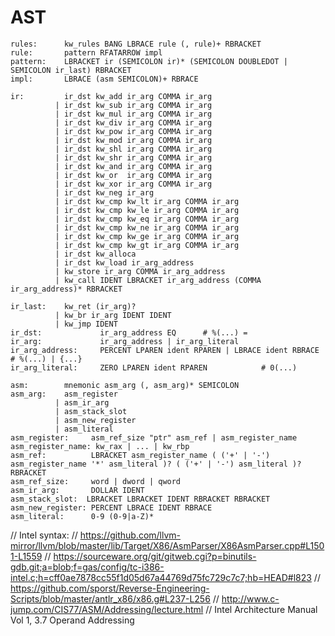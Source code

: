 # AST

```ignore
rules:      kw_rules BANG LBRACE rule (, rule)+ RBRACKET
rule:       pattern RFATARROW impl
pattern:    LBRACKET ir (SEMICOLON ir)* (SEMICOLON DOUBLEDOT | SEMICOLON ir_last) RBRACKET
impl:       LBRACE (asm SEMICOLON)+ RBRACE

ir:         ir_dst kw_add ir_arg COMMA ir_arg
          | ir_dst kw_sub ir_arg COMMA ir_arg
          | ir_dst kw_mul ir_arg COMMA ir_arg
          | ir_dst kw_div ir_arg COMMA ir_arg
          | ir_dst kw_pow ir_arg COMMA ir_arg
          | ir_dst kw_mod ir_arg COMMA ir_arg
          | ir_dst kw_shl ir_arg COMMA ir_arg
          | ir_dst kw_shr ir_arg COMMA ir_arg
          | ir_dst kw_and ir_arg COMMA ir_arg
          | ir_dst kw_or  ir_arg COMMA ir_arg
          | ir_dst kw_xor ir_arg COMMA ir_arg
          | ir_dst kw_neg ir_arg
          | ir_dst kw_cmp kw_lt ir_arg COMMA ir_arg
          | ir_dst kw_cmp kw_le ir_arg COMMA ir_arg
          | ir_dst kw_cmp kw_eq ir_arg COMMA ir_arg
          | ir_dst kw_cmp kw_ne ir_arg COMMA ir_arg
          | ir_dst kw_cmp kw_ge ir_arg COMMA ir_arg
          | ir_dst kw_cmp kw_gt ir_arg COMMA ir_arg
          | ir_dst kw_alloca
          | ir_dst kw_load ir_arg_address
          | kw_store ir_arg COMMA ir_arg_address
          | kw_call IDENT LBRACKET ir_arg_address (COMMA ir_arg_address)* RBRACKET

ir_last:    kw_ret (ir_arg)?
          | kw_br ir_arg IDENT IDENT
          | kw_jmp IDENT
ir_dst:             ir_arg_address EQ      # %(...) =
ir_arg:             ir_arg_address | ir_arg_literal
ir_arg_address:     PERCENT LPAREN ident RPAREN | LBRACE ident RBRACE    # %(...) | {...}
ir_arg_literal:     ZERO LPAREN ident RPAREN            # 0(...)

asm:        mnemonic asm_arg (, asm_arg)* SEMICOLON
asm_arg:    asm_register
          | asm_ir_arg
          | asm_stack_slot
          | asm_new_register
          | asm_literal
asm_register:     asm_ref_size "ptr" asm_ref | asm_register_name
asm_register_name: kw_rax | ... | kw_rbp
asm_ref:          LBRACKET asm_register_name ( ('+' | '-') asm_register_name '*' asm_literal )? ( ('+' | '-') asm_literal )? RBRACKET
asm_ref_size:     word | dword | qword
asm_ir_arg:       DOLLAR IDENT
asm_stack_slot:  LBRACKET LBRACKET IDENT RBRACKET RBRACKET
asm_new_register: PERCENT LBRACE IDENT RBRACE
asm_literal:      0-9 (0-9|a-Z)*
```

// Intel syntax:
// https://github.com/llvm-mirror/llvm/blob/master/lib/Target/X86/AsmParser/X86AsmParser.cpp#L1501-L1559
// https://sourceware.org/git/gitweb.cgi?p=binutils-gdb.git;a=blob;f=gas/config/tc-i386-intel.c;h=cff0ae7878cc55f1d05d67a44769d75fc729c7c7;hb=HEAD#l823
// https://github.com/sporst/Reverse-Engineering-Scripts/blob/master/antlr_x86/x86.g#L237-L256
// http://www.c-jump.com/CIS77/ASM/Addressing/lecture.html
// Intel Architecture Manual Vol 1, 3.7 Operand Addressing